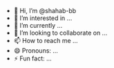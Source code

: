 - 👋 Hi, I’m @shahab-bb
- 👀 I’m interested in ...
- 🌱 I’m currently
   ...
- 💞️ I’m looking to collaborate on ...
- 📫 How to reach me ...
- 😄 Pronouns: ...
- ⚡ Fun fact: ...

<!--- _

